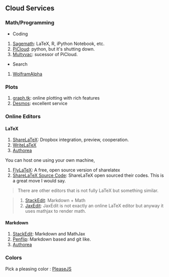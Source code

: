 ## Cloud Services


### Math/Programming

* Coding
 1. [Sagemath](https://cloud.sagemath.com/): LaTeX, R, iPython Notebook, etc.
 2. [PiCloud](http://picloud.com): python, but it's shutting down.
 3. [Multyvac](https://www.multyvac.com/): sucessor of PiCloud.

* Search
 1. [WolframAlpha](http://www.wolframalpha.com/)




### Plots

1. [graph.tk](http://graph.tk/): online plotting with rich features
2. [Desmos](https://www.desmos.com/calculator): excellent service


### Online Editors


#### LaTeX


1. [ShareLaTeX](https://www.sharelatex.com/): Dropbox integration, preview, cooperation.
2. [WriteLaTeX](https://www.writelatex.com/)
3. [Authorea](https://www.authorea.com/)


You can host one using your own machine,

1. [FlyLaTeX](https://github.com/alabid/flylatex): A free, open source version of sharelatex
2. [ShareLaTeX Source Code](https://github.com/sharelatex/sharelatex): ShareLaTeX open sourced their codes. This is a great move I would say.


> There are other editors that is not fully LaTeX but something similar.

> 1. [StackEdit](http://stackedit.io): Markdown + Math
> 2. [JaxEdit](http://jaxedit.com/): JaxEdit is not exactly an online LaTeX editor but anyway it uses mathjax to render math.

#### Markdown

1. [StackEdit](https://stackedit.io/): Markdown and MathJax
2. [Penflip](https://www.penflip.com/): Markdown based and git like.
3. [Authorea](https://www.authorea.com/)


### Colors

Pick a pleasing color : [PleaseJS](http://www.checkman.io/please/)
